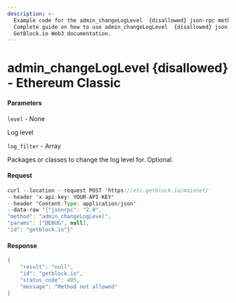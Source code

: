 ```yaml
---
description: >-
  Example code for the admin_changeLogLevel  {disallowed} json-rpc method.
  Сomplete guide on how to use admin_changeLogLevel  {disallowed} json-rpc in
  GetBlock.io Web3 documentation.
---
```


# admin\_changeLogLevel {disallowed} - Ethereum Classic

#### Parameters

`level` - None

Log level

`log_filter` - Array

Packages or classes to change the log level for. Optional.

#### Request

```java
curl --location --request POST 'https://etc.getblock.io/mainnet/' 
--header 'x-api-key: YOUR-API-KEY' 
--header 'Content-Type: application/json' 
--data-raw '{"jsonrpc": "2.0",
"method": "admin_changeLogLevel",
"params": ["DEBUG", null],
"id": "getblock.io"}'
```

#### Response

```java
{
    "result": "null",
    "id": "getblock.io",
    "status_code": 405,
    "message": "Method not allowed"
}
```
